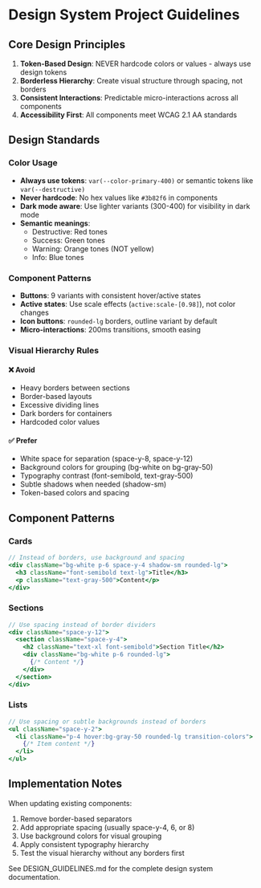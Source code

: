# Design System Project Guidelines

## Core Design Principles

1. **Token-Based Design**: NEVER hardcode colors or values - always use design tokens
2. **Borderless Hierarchy**: Create visual structure through spacing, not borders
3. **Consistent Interactions**: Predictable micro-interactions across all components
4. **Accessibility First**: All components meet WCAG 2.1 AA standards

## Design Standards

### Color Usage
- **Always use tokens**: `var(--color-primary-400)` or semantic tokens like `var(--destructive)`
- **Never hardcode**: No hex values like `#3b82f6` in components
- **Dark mode aware**: Use lighter variants (300-400) for visibility in dark mode
- **Semantic meanings**:
  - Destructive: Red tones
  - Success: Green tones
  - Warning: Orange tones (NOT yellow)
  - Info: Blue tones

### Component Patterns
- **Buttons**: 9 variants with consistent hover/active states
- **Active states**: Use scale effects (`active:scale-[0.98]`), not color changes
- **Icon buttons**: `rounded-lg` borders, outline variant by default
- **Micro-interactions**: 200ms transitions, smooth easing

### Visual Hierarchy Rules

#### ❌ Avoid
- Heavy borders between sections
- Border-based layouts
- Excessive dividing lines
- Dark borders for containers
- Hardcoded color values

#### ✅ Prefer
- White space for separation (space-y-8, space-y-12)
- Background colors for grouping (bg-white on bg-gray-50)
- Typography contrast (font-semibold, text-gray-500)
- Subtle shadows when needed (shadow-sm)
- Token-based colors and spacing

## Component Patterns

### Cards
```jsx
// Instead of borders, use background and spacing
<div className="bg-white p-6 space-y-4 shadow-sm rounded-lg">
  <h3 className="font-semibold text-lg">Title</h3>
  <p className="text-gray-500">Content</p>
</div>
```

### Sections
```jsx
// Use spacing instead of border dividers
<div className="space-y-12">
  <section className="space-y-4">
    <h2 className="text-xl font-semibold">Section Title</h2>
    <div className="bg-white p-6 rounded-lg">
      {/* Content */}
    </div>
  </section>
</div>
```

### Lists
```jsx
// Use spacing or subtle backgrounds instead of borders
<ul className="space-y-2">
  <li className="p-4 hover:bg-gray-50 rounded-lg transition-colors">
    {/* Item content */}
  </li>
</ul>
```

## Implementation Notes

When updating existing components:
1. Remove border-based separators
2. Add appropriate spacing (usually space-y-4, 6, or 8)
3. Use background colors for visual grouping
4. Apply consistent typography hierarchy
5. Test the visual hierarchy without any borders first

See DESIGN_GUIDELINES.md for the complete design system documentation.